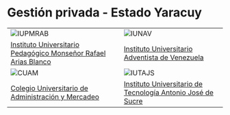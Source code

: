 # Gestión privada - Estado Yaracuy

| | |
|---|---|
| ![IUPMRAB](/images/universidades/iupmrab.png) | ![IUNAV](/images/universidades/iunav.png) |
| [Instituto Universitario Pedagógico Monseñor Rafael Arias Blanco](/docs/yaracuy/universidades/iupmrab) | [Instituto Universitario Adventista de Venezuela](/docs/yaracuy/universidades/iunav) |
| ![CUAM](/images/universidades/cuam.png) | ![IUTAJS](/images/universidades/iutajs.png) |
| [Colegio Universitario de Administración y Mercadeo](/docs/yaracuy/universidades/cuam) | [Instituto Universitario de Tecnología Antonio José de Sucre](/docs/yaracuy/universidades/iutajs) |
